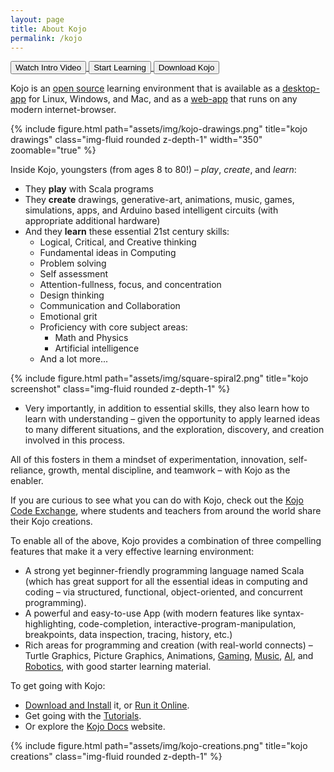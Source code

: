 ```yaml
---
layout: page
title: About Kojo
permalink: /kojo
---
```


<div class="row ml-1 mb-4">
  <a href="https://vimeo.com/469464682">
    <button type="button" class="btn btn-primary btn-theme-bg">Watch Intro Video</button>
  </a>

  <a href="https://docs.kogics.net/modules/modules-index.html">
    <button type="button" class="btn btn-primary btn-theme-bg">Start Learning</button>
  </a>

  <a href="/kojo-download">
    <button type="button" class="btn btn-primary btn-theme-bg">Download Kojo</button>
  </a>
</div>

Kojo is an [open source](https://github.com/litan/kojo) learning environment that is available as a [desktop-app](/kojo-download) for Linux, Windows, and Mac, and as a [web-app](http://ikojo.in) that runs on any modern internet-browser.

<div class="float-right ml-3 mb-1">
  {% include figure.html path="assets/img/kojo-drawings.png" title="kojo drawings" class="img-fluid rounded z-depth-1" width="350" zoomable="true" %}
</div>

Inside Kojo, youngsters (from ages 8 to 80!) – *play*, *create*, and *learn*:
* They **play** with Scala programs
* They **create** drawings, generative-art, animations, music, games, simulations, apps, and Arduino based intelligent circuits (with appropriate additional hardware)
* And they **learn** these essential 21st century skills:
  * Logical, Critical, and Creative thinking
  * Fundamental ideas in Computing
  * Problem solving
  * Self assessment
  * Attention-fullness, focus, and concentration
  * Design thinking
  * Communication and Collaboration
  * Emotional grit
  * Proficiency with core subject areas:
    * Math and Physics
    * Artificial intelligence
  * And a lot more...

<div class="float-right ml-3 mb-1">
  {% include figure.html path="assets/img/square-spiral2.png" title="kojo screenshot" class="img-fluid rounded z-depth-1" %}
</div>

* Very importantly, in addition to essential skills, they also learn how to learn with understanding – given the opportunity to apply learned ideas to many different situations, and the exploration, discovery, and creation involved in this process.

All of this fosters in them a mindset of experimentation, innovation, self-reliance, growth, mental discipline, and teamwork – with Kojo as the enabler.

If you are curious to see what you can do with Kojo, check out the [Kojo Code Exchange](https://codex.kogics.net/), where students and teachers from around the world share their Kojo creations.


To enable all of the above, Kojo provides a combination of three compelling features that make it a very effective learning environment:
* A strong yet beginner-friendly programming language named Scala (which has great support for all the essential ideas in computing and coding – via structured, functional, object-oriented, and concurrent programming).
* A powerful and easy-to-use App (with modern features like syntax-highlighting, code-completion, interactive-program-manipulation, breakpoints, data inspection, tracing, history, etc.)
* Rich areas for programming and creation (with real-world connects) – Turtle Graphics, Picture Graphics, Animations, [Gaming](https://github.com/litan/kojo-gaming), [Music](https://github.com/litan/kojo-music), [AI](https://github.com/litan/kojo-ai-3), and [Robotics](https://github.com/litan/kojo-arduino), with good starter learning material.

To get going with Kojo:

* [Download and Install](/kojo-download) it, or [Run it Online](http://ikojo.in).
* Get going with the [Tutorials](https://docs.kogics.net/tutorials-index.html).
* Or explore the [Kojo Docs](http://docs.kogics.net/) website.

<div class="text-center m-4">
  {% include figure.html path="assets/img/kojo-creations.png" title="kojo creations" class="img-fluid rounded z-depth-1" %}
</div>
